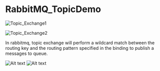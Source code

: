 # RabbitMQ_TopicDemo

![Topic_Exchange1](https://github.com/luiscoco/RabbitMQ_TopicDemo/assets/32194879/7f1f84a5-90ec-435f-9ba0-a9ae10043966)

![Topic_Exchange2](https://github.com/luiscoco/RabbitMQ_TopicDemo/assets/32194879/6b7a09e7-7857-4dbc-9005-937261ccb0a5)


In rabbitmq, topic exchange will perform a wildcard match between the routing key and the routing pattern specified in the binding to publish a messages to queue.

<img src="https://www.tutlane.com/images/rabbitmq/rabbitmq_topic_exchange_process_flow_diagram.PNG" alt="Alt text" title="Optional title">

<img src="https://lostechies.com/content/derekgreer/uploads/2012/03/TopicExchange2.png" alt="Alt text" title="Optional title">


